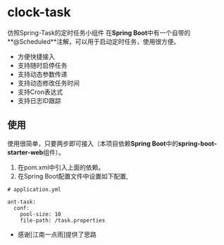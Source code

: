 # clock-task


仿照Spring-Task的定时任务小组件
在**Spring Boot**中有一个自带的**@Scheduled**注解，可以用于启动定时任务，使用很方便。


- 方便快捷接入
- 支持随时启停任务
- 支持动态参数传递
- 支持动态修改任务时间
- 支持Cron表达式
- 支持日志ID跟踪


## 使用
使用很简单，只要两步即可接入（本项目依赖**Spring Boot**中的**spring-boot-starter-web**组件）。

1. 在pom.xml中引入上面的依赖。
2. 在Spring Boot配置文件中设置如下配置,

```
# application.yml

ant-task:
  conf:
    pool-size: 10
    file-path: /task.properties
```





- 感谢[江南一点雨]提供了思路



